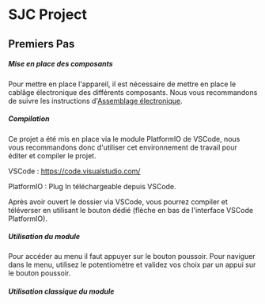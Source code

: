 # SJC Project
## Premiers Pas
##### Mise en place des composants
Pour mettre en place l'appareil, il est nécessaire de mettre en place le cablâge électronique des différents composants. Nous vous recommandons de suivre les instructions d'[Assemblage électronique](elec.md).

##### Compilation
Ce projet a été mis en place via le module PlatformIO de VSCode, nous vous recommandons donc d'utiliser cet environnement de travail pour éditer et compiler le projet. 

VSCode : https://code.visualstudio.com/

PlatformIO : Plug In téléchargeable depuis VSCode.

Après avoir ouvert le dossier via VSCode, vous pourrez compiler et téléverser en utilisant le bouton dédié (flèche en bas de l'interface VSCode PlatformIO).

##### Utilisation du module
Pour accéder au menu il faut appuyer sur le bouton poussoir. Pour naviguer dans le menu, utilisez le potentiomètre et validez vos choix par un appui sur le bouton poussoir.

##### Utilisation classique du module